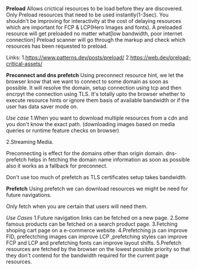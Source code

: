 **Preload** 
Allows crictical resources to be load before they are discovered. Only Preload resources that need to be used instantly(1-3sec). You shouldn't be improving for interactivity at the cost of delaying resources which are important for FCP & LCP(Hero Images and fonts).
A preloaded resource will get preloaded no matter what[low bandwidth, poor internet connection]
Preload scanner will go through the markup and check which resources has been requested to preload.

Links:
1.https://www.patterns.dev/posts/preload/
2.https://web.dev/preload-critical-assets/

**Preconnect and dns prefetch**
Using preconnect resource hint, we let the browser know that we want to connect to some domain as soon as possible. It will resolve the domain, setup connection using tcp and then encrpyt the connection using TLS.
It's totally upto the browser whether to execute resource hints or ignore them basis of available bandwidth or if the user has data saver mode on.

*Use case*
 1.When you want to download multiple resources from a cdn and you don't know the exact path. (downloading images based on media queries or runtime feature checks on browser)

 2.Streaming Media.

Preconnecting is effect for the domains other than origin domain.
dns-prefetch helps in fetching the domain name information as soon as possible also 
it works as a fallback for preconnect.

Don't use too much of prefetch as TLS certificates setup takes bandwidth.

**Prefetch**
Using prefetch we can download resources we might be need for future navigations.

Only fetch when you are certain that users will need them.

*Use Cases*
1.Future navigation links can be fetched on a new page.
2.Some famous products can be fetched on a search product page.
3.Fetching shoping cart page on a e-commerce website.
4.Prefetching js can improve FID, prefectching images can improve LCP ,prefetching styles can improve FCP and LCP and prefetching fonts can improve layout shifts.
5.Prefetch resources are fetched by the browser on the lowest possible priority so that they don't contend for the bandwidth required for the current page resources.

